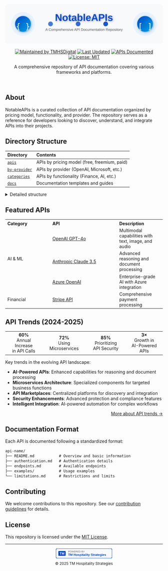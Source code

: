 <div align="center">
  <img src="./assets/images/notableapis-logo.svg" alt="NotableAPIs Banner" width="680">
</div>

<p align="center">
  <a href="https://github.com/TMHSDigital"><img src="https://img.shields.io/badge/maintained%20by-TMHSDigital-blue.svg?style=flat-square" alt="Maintained by TMHSDigital"></a>
  <a href="https://github.com/TMHSDigital/NotableAPIs"><img src="https://img.shields.io/badge/last%20updated-May%202025-brightgreen.svg?style=flat-square" alt="Last Updated"></a>
  <a href="https://github.com/TMHSDigital/NotableAPIs"><img src="https://img.shields.io/badge/APIs%20Documented-50+-orange.svg?style=flat-square" alt="APIs Documented"></a>
  <a href="https://opensource.org/licenses/MIT"><img src="https://img.shields.io/badge/License-MIT-yellow.svg?style=flat-square" alt="License: MIT"></a>
</p>

<p align="center">A comprehensive repository of API documentation covering various frameworks and platforms.</p>

<br>

## About

NotableAPIs is a curated collection of API documentation organized by pricing model, functionality, and provider. The repository serves as a reference for developers looking to discover, understand, and integrate APIs into their projects.

## Directory Structure

| Directory | Contents |
|:----------|:---------|
| [`apis`](./apis/) | APIs by pricing model (free, freemium, paid) |
| [`by-provider`](./by-provider/) | APIs by provider (OpenAI, Microsoft, etc.) |
| [`categories`](./categories/) | APIs by functionality (Finance, AI, etc.) |
| [`docs`](./docs/) | Documentation templates and guides |

<details>
<summary>Detailed structure</summary>

```
NotableAPIs/
│
├── apis/
│   ├── free/                  # Completely free APIs
│   ├── freemium/              # APIs with free and paid tiers
│   ├── paid/                  # APIs requiring payment
│   └── tools_and_platforms/   # API development tools
│
├── by-provider/               # APIs organized by provider
│   ├── anthropic/
│   ├── microsoft/
│   ├── openai/
│   └── stripe/
│
├── categories/                # APIs grouped by functionality
│   ├── api-marketplaces/
│   ├── financial/
│   └── microservices/
│
└── docs/                      # Documentation and resources
    ├── security/
    ├── templates/
    └── api-trends-2024-2025.md
```

</details>

## Featured APIs

<table>
  <tr>
    <th align="left" width="130">Category</th>
    <th align="left" width="200">API</th>
    <th align="left">Description</th>
  </tr>
  <tr>
    <td rowspan="3">AI & ML</td>
    <td><a href="./apis/paid/openai/gpt-4o/">OpenAI GPT-4o</a></td>
    <td>Multimodal capabilities with text, image, and audio</td>
  </tr>
  <tr>
    <td><a href="./apis/paid/anthropic/claude-3.5/">Anthropic Claude 3.5</a></td>
    <td>Advanced reasoning and document processing</td>
  </tr>
  <tr>
    <td><a href="./apis/paid/microsoft/azure-openai/">Azure OpenAI</a></td>
    <td>Enterprise-grade AI with Azure integration</td>
  </tr>
  <tr>
    <td>Financial</td>
    <td><a href="./apis/paid/stripe/">Stripe API</a></td>
    <td>Comprehensive payment processing</td>
  </tr>
</table>

## API Trends (2024-2025)

<div align="center">
  <table>
    <tr>
      <td align="center" width="175"><b>60%</b><br>Annual Increase<br>in API Calls</td>
      <td align="center" width="175"><b>72%</b><br>Using<br>Microservices</td>
      <td align="center" width="175"><b>85%</b><br>Prioritizing<br>API Security</td>
      <td align="center" width="175"><b>3×</b><br>Growth in<br>AI-Powered APIs</td>
    </tr>
  </table>
</div>

Key trends in the evolving API landscape:

- **AI-Powered APIs**: Enhanced capabilities for reasoning and document processing
- **Microservices Architecture**: Specialized components for targeted business functions
- **API Marketplaces**: Centralized platforms for discovery and integration
- **Security Enhancements**: Advanced protection and compliance features
- **Intelligent Integration**: AI-powered automation for complex workflows

<div align="right">
  <a href="./docs/api-trends-2024-2025.md">More about API trends →</a>
</div>

## Documentation Format

Each API is documented following a standardized format:

```
api-name/
├── README.md           # Overview and basic information
├── authentication.md   # Authentication details
├── endpoints.md        # Available endpoints
├── examples/           # Usage examples
└── limitations.md      # Restrictions and limits
```

## Contributing

We welcome contributions to this repository. See our [contribution guidelines](./docs/CONTRIBUTING.md) for details.

## License

This repository is licensed under the [MIT License](./LICENSE).

<hr>

<p align="center">
  <a href="https://github.com/TMHSDigital">
    <img src="./assets/images/tmhs-badge.svg" alt="TM Hospitality Strategies" width="180">
  </a>
  <br>
  <sub>© 2025 TM Hospitality Strategies</sub>
</p>